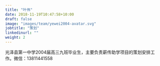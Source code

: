 ```yaml
---
title: "叶伟"
date: 2018-11-19T10:47:58+10:00
draft: false
image: "images/team/yewei2004-avatar.svg"
jobtitle: "策划"
linkedinurl: ""
weight: 2
---
```


光泽县第一中学2004届高三九班毕业生，主要负责薪传助学项目的策划安排工作。微信：13811441558
